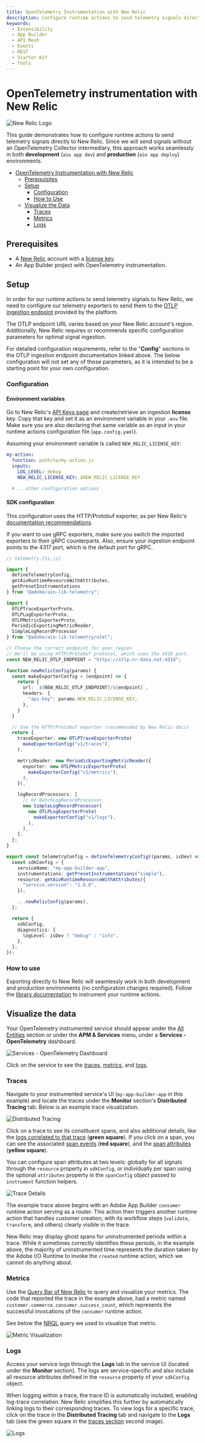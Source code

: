 ```yaml
---
title: OpenTelemetry Instrumentation with New Relic
description: Configure runtime actions to send telemetry signals directly to New Relic for both development and production environments.
keywords:
  - Extensibility
  - App Builder
  - API Mesh
  - Events
  - REST
  - Starter Kit
  - Tools
---
```


# OpenTelemetry instrumentation with New Relic

![New Relic Logo](../../../../_images/telemetry/new-relic/logo.png)

This guide demonstrates how to configure runtime actions to send telemetry signals directly to New Relic. Since we will send signals without an OpenTelemetry Collector intermediary, this approach works seamlessly in both **development** (`aio app dev`) and **production** (`aio app deploy`) environments.

- [OpenTelemetry Instrumentation with New Relic](#opentelemetry-instrumentation-with-new-relic)
  - [Prerequisites](#prerequisites)
  - [Setup](#setup)
    - [Configuration](#configuration)
    - [How to Use](#how-to-use)
  - [Visualize the Data](#visualize-the-data)
    - [Traces](#traces)
    - [Metrics](#metrics)
    - [Logs](#logs)

## Prerequisites

- A [New Relic](https://newrelic.com/) account with a [license key](https://docs.newrelic.com/docs/apis/intro-apis/new-relic-api-keys/).
- An App Builder project with OpenTelemetry instrumentation.

## Setup

In order for our runtime actions to send telemetry signals to New Relic, we need to configure our telemetry exporters to send them to the [OTLP ingestion endpoint](https://docs.newrelic.com/docs/opentelemetry/best-practices/opentelemetry-otlp/) provided by the platform.

<InlineAlert variant="info" slots="text" />

The OTLP endpoint URL varies based on your New Relic account's region. Additionally, New Relic requires or recommends specific configuration parameters for optimal signal ingestion.

For detailed configuration requirements, refer to the "**Config**" sections in the OTLP ingestion endpoint documentation linked above. The below configuration will not set any of those parameters, as it is intended to be a starting point for your own configuration.

### Configuration

#### Environment variables

Go to New Relic's [API Keys page](https://one.eu.newrelic.com/admin-portal/api-keys/home) and create/retrieve an ingestion **license** key. Copy that key and set it as an environment variable in your `.env` file. Make sure you are also declaring that same variable as an input in your runtime actions configuration file (`app.config.yaml`).

Assuming your environment variable is called `NEW_RELIC_LICENSE_KEY`:

```yaml
my-action:
  function: path/to/my-action.js
  inputs:
    LOG_LEVEL: debug
    NEW_RELIC_LICENSE_KEY: $NEW_RELIC_LICENSE_KEY

  # ...other configuration options
```

#### SDK configuration

This configuration uses the HTTP/Protobuf exporter, as per New Relic's [documentation recommendations](https://docs.newrelic.com/docs/opentelemetry/best-practices/opentelemetry-otlp/#configure-endpoint-port-protocol).

<InlineAlert variant="warning" slots="text" />

If you want to use gRPC exporters, make sure you switch the imported exporters to their gRPC counterparts. Also, ensure your ingestion endpoint points to the 4317 port, which is the default port for gRPC.

```ts
// telemetry.{ts,js}

import {
  defineTelemetryConfig,
  getAioRuntimeResourceWithAttributes,
  getPresetInstrumentations
} from "@adobe/aio-lib-telemetry";

import {
  OTLPTraceExporterProto,
  OTLPLogExporterProto,
  OTLPMetricExporterProto,
  PeriodicExportingMetricReader,
  SimpleLogRecordProcessor
} from "@adobe/aio-lib-telemetry/otel";

// Choose the correct endpoint for your region
// We'll be using HTTP/Protobuf protocol, which uses the 4318 port.
const NEW_RELIC_OTLP_ENDPOINT = "https://otlp.nr-data.net:4318";

function newRelicConfig(params) {
  const makeExporterConfig = (endpoint) => {
    return {
      url: `${NEW_RELIC_OTLP_ENDPOINT}/${endpoint}`,
      headers: {
        "api-key": params.NEW_RELIC_LICENSE_KEY,
      },
    }
  }

  // Use the HTTP/Protobuf exporter (recommended by New Relic docs)
  return {
    traceExporter: new OTLPTraceExporterProto(
      makeExporterConfig("v1/traces"),
    ),

    metricReader: new PeriodicExportingMetricReader({
      exporter: new OTLPMetricExporterProto(
        makeExporterConfig("v1/metrics"),
      ),
    }),

    logRecordProcessors: [
      // Or BatchLogRecordProcessor
      new SimpleLogRecordProcessor(
        new OTLPLogExporterProto(
          makeExporterConfig("v1/logs"),
        ),
      ),
    ],
  };
}

export const telemetryConfig = defineTelemetryConfig((params, isDev) => {
  const sdkConfig = {
    serviceName: "my-app-builder-app",
    instrumentations: getPresetInstrumentations("simple"),
    resource: getAioRuntimeResourceWithAttributes({
      "service.version": "1.0.0",
    }),

    ...newRelicConfig(params),
  };

  return {
    sdkConfig,
    diagnostics: {
      logLevel: isDev ? "debug" : "info",
    },
  };
});
```

### How to use

Exporting directly to New Relic will seamlessly work in both development and production environments (no configuration changes required). Follow the [library documentation](../module.md#how-to-use) to instrument your runtime actions.

## Visualize the data

Your OpenTelemetry instrumented service should appear under the [All Entities](https://one.eu.newrelic.com/nr1-core?filters=(domain%20IN%20('APM',%20'EXT')%20AND%20type%20IN%20('APPLICATION',%20'SERVICE'))) section or under the **APM & Services** menu, under a **Services - OpenTelemetry** dashboard.

![Services - OpenTelemetry Dashboard](../../../../_images/telemetry/new-relic/otel-dashboard.png)

Click on the service to see the [traces](#traces), [metrics](#metrics), and [logs](#logs).

### Traces

Navigate to your instrumented service's UI (`my-app-builder-app` in this example) and locate the traces under the **Monitor** section's **Distributed Tracing** tab. Below is an example trace visualization.

![Distributed Tracing](../../../../_images/telemetry/new-relic/distributed-tracing-view.png)

Click on a trace to see its constituent spans, and also additional details, like the [logs correlated to that trace](https://opentelemetry.io/docs/specs/otel/logs/#log-correlation) (**green square**). If you click on a span, you can see the associated [span events](https://opentelemetry.io/docs/concepts/signals/traces/#span-events) (**red square**), and the [span attributes](https://opentelemetry.io/docs/concepts/signals/traces/#attributes) (**yellow square**).

<InlineAlert variant="info" slots="text" />

You can configure span attributes at two levels: globally for all signals through the `resource` property in `sdkConfig`, or individually per span using the optional `attributes` property in the `spanConfig` object passed to `instrument` function helpers.

![Trace Details](../../../../_images/telemetry/new-relic/trace-span-view.png)

The example trace above begins with an Adobe App Builder `consumer` runtime action serving as a router. This action then triggers another runtime action that handles customer creation, with its workflow steps (`validate`, `transform`, and others) clearly visible in the trace.

<InlineAlert variant="info" slots="text" />

New Relic may display ghost spans for uninstrumented periods within a trace. While it sometimes correctly identifies these periods, in the example above, the majority of uninstrumented time represents the duration taken by the Adobe I/O Runtime to invoke the `created` runtime action, which we cannot do anything about.

### Metrics

Use the [Query Bar of New Relic](https://docs.newrelic.com/docs/data-apis/understand-data/metric-data/query-metric-data-type) to query and visualize your metrics. The code that reported the trace in the example above, had a metric named `customer.commerce.consumer.success_count`, which represents the successful invocations of the `consumer` runtime action.

See below the [NRQL](https://docs.newrelic.com/docs/nrql/get-started/introduction-nrql-new-relics-query-language/) query we used to visualize that metric.

![Metric Visualization](../../../../_images/telemetry/new-relic/metrics-view.png)

### Logs

Access your service logs through the **Logs** tab in the service UI (located under the **Monitor** section). The logs are service-specific and also include all resource attributes defined in the `resource` property of your `sdkConfig` object.

<InlineAlert variant="info" slots="text" />

When logging within a trace, the trace ID is automatically included, enabling log-trace correlation. New Relic simplifies this further by automatically linking logs to their corresponding traces. To view logs for a specific trace, click on the trace in the **Distributed Tracing** tab and navigate to the **Logs** tab (see the green square in the [traces section](#traces) second image).

![Logs](../../../../_images/telemetry/new-relic/logs-view.png)
